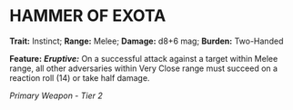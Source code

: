 ﻿# HAMMER OF EXOTA

**Trait:** Instinct; **Range:** Melee; **Damage:** d8+6 mag; **Burden:** Two-Handed

**Feature:** ***Eruptive:*** On a successful attack against a target within Melee range, all other adversaries within Very Close range must succeed on a reaction roll (14) or take half damage.

*Primary Weapon - Tier 2*
